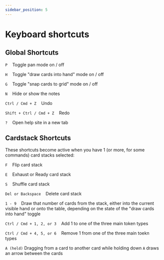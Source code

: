 ```yaml
---
sidebar_position: 5
---
```


# Keyboard shortcuts

## Global Shortcuts

`P` &nbsp;&nbsp; Toggle pan mode on / off

`H` &nbsp;&nbsp; Toggle "draw cards into hand" mode on / off

`G` &nbsp;&nbsp; Toggle "snap cards to grid" mode on / off

`N` &nbsp;&nbsp; Hide or show the notes

`Ctrl / Cmd + Z` &nbsp;&nbsp; Undo

`Shift + Ctrl / Cmd + Z` &nbsp;&nbsp; Redo

`?` &nbsp;&nbsp; Open help site in a new tab

## Cardstack Shortcuts

These shortcuts become active when you have 1 (or more, for some commands) card stacks selected:

`F` &nbsp;&nbsp; Flip card stack

`E` &nbsp;&nbsp; Exhaust or Ready card stack

`S` &nbsp;&nbsp; Shuffle card stack

`Del or Backspace` &nbsp;&nbsp; Delete card stack

`1 - 9` &nbsp;&nbsp; Draw that number of cards from the stack, either into the current visible hand or onto the table, depending on the state of the "draw cards into hand" toggle

`Ctrl / Cmd + 1, 2, or 3` &nbsp;&nbsp; Add 1 to one of the three main token types

`Ctrl / Cmd + 4, 5, or 6` &nbsp;&nbsp; Remove 1 from one of the three main toekn types

`A (held)` Dragging from a card to another card while holding down `A` draws an arrow between the cards
